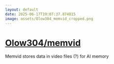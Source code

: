 ```yaml
---
layout: default
date: 2025-06-17T19:07:37.874815
image: assets/Olow304_memvid_cropped.png
---
```


# [Olow304/memvid](https://github.com/Olow304/memvid)

Memvid stores data in video files (?) for AI memory
